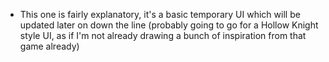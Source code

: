 - This one is fairly explanatory, it's a basic temporary UI which will be updated later on down the line (probably going to go for a Hollow Knight style UI, as if I'm not already drawing a bunch of inspiration from that game already)